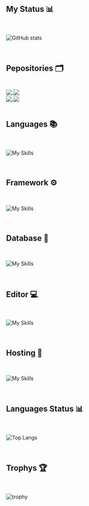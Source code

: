 ## **My Status** 📊

<br>

![GitHub stats](https://github-readme-stats-one-bice.vercel.app/api?username=type-wolf&orgs=branaid,Seven-Dao-Official,Ito-Kogyo&include_all_commits=true&count_private=true&role=OWNER,ORGANIZATION_MEMBER,COLLABORATOR&show_icons=true&theme=tokyonight)

<br>

## **Pepositories** 🗂️

<br>

<a href="https://github.com/type-wolf/electron-react-desktop-app">
  <img align="center" src="https://github-readme-stats.vercel.app/api/pin/?username=type-wolf&repo=electron-react-desktop-app&theme=tokyonight" />
</a>
<a href="https://github.com/type-wolf/discord-bot-boilerplate">
  <img align="center" src="https://github-readme-stats.vercel.app/api/pin/?username=type-wolf&repo=discord-bot-boilerplate&theme=tokyonight" />
</a>

<br>

<a href="https://github.com/type-wolf/next-js-boilerplate">
  <img align="center" src="https://github-readme-stats.vercel.app/api/pin/?username=type-wolf&repo=next-js-boilerplate&theme=tokyonight" />
</a>
<a href="https://github.com/type-wolf/express-api-boilerplate">
  <img align="center" src="https://github-readme-stats.vercel.app/api/pin/?username=type-wolf&repo=express-api-boilerplate&theme=tokyonight" />
</a>

<br>

<br>

## **Languages** 📚

<br>

![My Skills](https://skillicons.dev/icons?i=html,css,scss,js,ts,nodejs,solidity,py,git,md,php,powershell,bash&theme=dark)

<br>

## **Framework** ⚙️

<br>

![My Skills](https://skillicons.dev/icons?i=nextjs,react,redux,discord,express,bootstrap,jest,materialui,styledcomponents,selenium,tailwind,&theme=dark)

<br>

## **Database** 📝

<br>

![My Skills](https://skillicons.dev/icons?i=mongodb,mysql,sqlite,firebase&theme=dark)

<br>

## **Editor** 💻

<br>

![My Skills](https://skillicons.dev/icons?i=vim,vscode&theme=dark)

<br>

## **Hosting** 📡

<br>

![My Skills](https://skillicons.dev/icons?i=github,heroku,firebase,nextjs&theme=dark)

<br>

## **Languages Status 📊**

<br>

![Top Langs](https://github-readme-stats-one-bice.vercel.app/api/top-langs/?username=type-wolf&orgs=branaid,Seven-Dao-Official,Ito-Kogyo&role=OWNER,ORGANIZATION_MEMBER,COLLABORATOR&theme=tokyonight&card_width=800px)

<br>

## **Trophys** 🏆

<br>

![trophy](https://github-profile-trophy.vercel.app/?username=type-wolf&theme=tokyonight&column=7)
